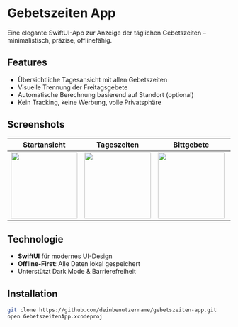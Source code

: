 # Gebetszeiten App

Eine elegante SwiftUI-App zur Anzeige der täglichen Gebetszeiten – minimalistisch, präzise, offlinefähig.

## Features

- Übersichtliche Tagesansicht mit allen Gebetszeiten
- Visuelle Trennung der Freitagsgebete
- Automatische Berechnung basierend auf Standort (optional)
- Kein Tracking, keine Werbung, volle Privatsphäre

## Screenshots

| Startansicht | Tageszeiten | Bittgebete | Kalender | Sonstiges |
|--------------|-------------|------------|----------|----------------|
| <img src="https://github.com/user-attachments/assets/13a2a2d5-d0d9-42d0-99f3-b187e371562c" width="150" /> | <img src="https://github.com/user-attachments/assets/891a0b87-9778-49ea-a227-a6844a44fbf1" width="150" /> | <img src="https://github.com/user-attachments/assets/14995675-9eb5-4adf-a237-cac3f569806b" width="150" /> | <img src="https://github.com/user-attachments/assets/8d841d06-da4d-4901-a996-bc5632f4544d" width="150" /> | <img src="https://github.com/user-attachments/assets/19c4850e-3233-428a-9bc4-fa280f45e32a" width="150" /> |

## Technologie

- **SwiftUI** für modernes UI-Design
- **Offline-First**: Alle Daten lokal gespeichert
- Unterstützt Dark Mode & Barrierefreiheit

## Installation

```bash
git clone https://github.com/deinbenutzername/gebetszeiten-app.git
open GebetszeitenApp.xcodeproj
